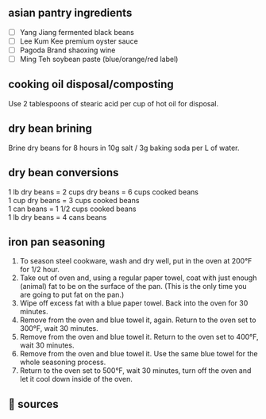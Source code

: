 ## asian pantry ingredients
- [ ] Yang Jiang fermented black beans
- [ ] Lee Kum Kee premium oyster sauce
- [ ] Pagoda Brand shaoxing wine
- [ ] Ming Teh soybean paste (blue/orange/red label)

## cooking oil disposal/composting
Use 2 tablespoons of stearic acid per cup of hot oil for disposal.

## dry bean brining
Brine dry beans for 8 hours in 10g salt / 3g baking soda per L of water.

## dry bean conversions
1 lb dry beans = 2 cups dry beans = 6 cups cooked beans  
1 cup dry beans = 3 cups cooked beans  
1 can beans = 1 1/2 cups cooked beans  
1 lb dry beans = 4 cans beans  

## iron pan seasoning
1. To season steel cookware, wash and dry well, put in the oven at 200°F for 1/2 hour.
2. Take out of oven and, using a regular paper towel, coat with just enough (animal) fat to be on the surface of the pan. (This is the only time you are going to put fat on the pan.)
3. Wipe off excess fat with a blue paper towel. Back into the oven for 30 minutes.
4. Remove from the oven and blue towel it, again. Return to the oven set to 300°F, wait 30 minutes.
5. Remove from the oven and blue towel it. Return to the oven set to 400°F, wait 30 minutes.
6. Remove from the oven and blue towel it. Use the same blue towel for the whole seasoning process.
7. Return to the oven set to 500°F, wait 30 minutes, turn off the oven and let it cool down inside of the oven.

## 🔗 sources  
